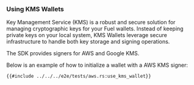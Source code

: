 ### Using KMS Wallets

Key Management Service (KMS) is a robust and secure solution for managing cryptographic keys for your Fuel wallets. Instead of keeping private keys on your local system, KMS Wallets leverage secure infrastructure to handle both key storage and signing operations.

The SDK provides signers for AWS and Google KMS.

Below is an example of how to initialize a wallet with a AWS KMS signer:

```rust,ignore
{{#include ../../../e2e/tests/aws.rs:use_kms_wallet}}
```
